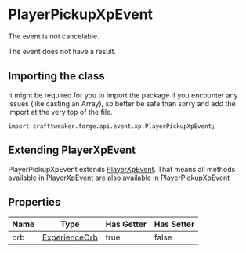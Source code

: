 # PlayerPickupXpEvent

The event is not cancelable.

The event does not have a result.

## Importing the class

It might be required for you to import the package if you encounter any issues (like casting an Array), so better be safe than sorry and add the import at the very top of the file.
```zenscript
import crafttweaker.forge.api.event.xp.PlayerPickupXpEvent;
```


## Extending PlayerXpEvent

PlayerPickupXpEvent extends [PlayerXpEvent](/forge/api/event/xp/PlayerXpEvent). That means all methods available in [PlayerXpEvent](/forge/api/event/xp/PlayerXpEvent) are also available in PlayerPickupXpEvent

## Properties

| Name |                             Type                             | Has Getter | Has Setter |
|------|--------------------------------------------------------------|------------|------------|
| orb  | [ExperienceOrb](/vanilla/api/entity/type/misc/ExperienceOrb) | true       | false      |

